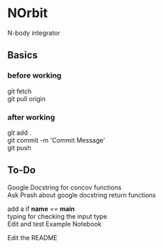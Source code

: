 # NOrbit
N-body integrator

## Basics
### before working
git fetch\
git pull origin
### after working
git add . \
git commit -m 'Commit Message' \
git push

## To-Do
Google Docstring for concov functions \
Ask Prash about google docstring return functions 

add a if __name__ == __main__ \
typing for checking the input type \
Edit and test Example Notebook

Edit the README

